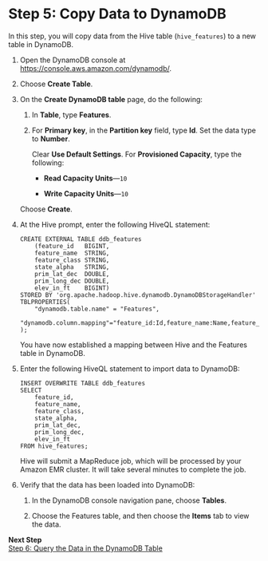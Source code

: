 # Step 5: Copy Data to DynamoDB<a name="EMRforDynamoDB.Tutorial.CopyDataToDDB"></a>

In this step, you will copy data from the Hive table \(`hive_features`\) to a new table in DynamoDB\.

1. Open the DynamoDB console at [https://console\.aws\.amazon\.com/dynamodb/](https://console.aws.amazon.com/dynamodb/)\.

1. Choose **Create Table**\.

1. On the **Create DynamoDB table** page, do the following:

   1. In **Table**, type **Features**\.

   1. For **Primary key**, in the **Partition key** field, type **Id**\. Set the data type to **Number**\.

      Clear **Use Default Settings**\. For **Provisioned Capacity**, type the following:

      + **Read Capacity Units**—`10`

      + **Write Capacity Units**—`10`

   Choose **Create**\.

1. At the Hive prompt, enter the following HiveQL statement: 

   ```
   CREATE EXTERNAL TABLE ddb_features
       (feature_id   BIGINT,
       feature_name  STRING,
       feature_class STRING,
       state_alpha   STRING,
       prim_lat_dec  DOUBLE,
       prim_long_dec DOUBLE,
       elev_in_ft    BIGINT)
   STORED BY 'org.apache.hadoop.hive.dynamodb.DynamoDBStorageHandler'
   TBLPROPERTIES(
       "dynamodb.table.name" = "Features",
       "dynamodb.column.mapping"="feature_id:Id,feature_name:Name,feature_class:Class,state_alpha:State,prim_lat_dec:Latitude,prim_long_dec:Longitude,elev_in_ft:Elevation"
   );
   ```

   You have now established a mapping between Hive and the Features table in DynamoDB\.

1. Enter the following HiveQL statement to import data to DynamoDB:

   ```
   INSERT OVERWRITE TABLE ddb_features 
   SELECT 
       feature_id, 
       feature_name,
       feature_class,
       state_alpha,
       prim_lat_dec,
       prim_long_dec,
       elev_in_ft
   FROM hive_features;
   ```

   Hive will submit a MapReduce job, which will be processed by your Amazon EMR cluster\. It will take several minutes to complete the job\.

1. Verify that the data has been loaded into DynamoDB:

   1. In the DynamoDB console navigation pane, choose **Tables**\.

   1. Choose the Features table, and then choose the **Items** tab to view the data\.

**Next Step**  
[Step 6: Query the Data in the DynamoDB Table](EMRforDynamoDB.Tutorial.QueryDataInDynamoDB.md)